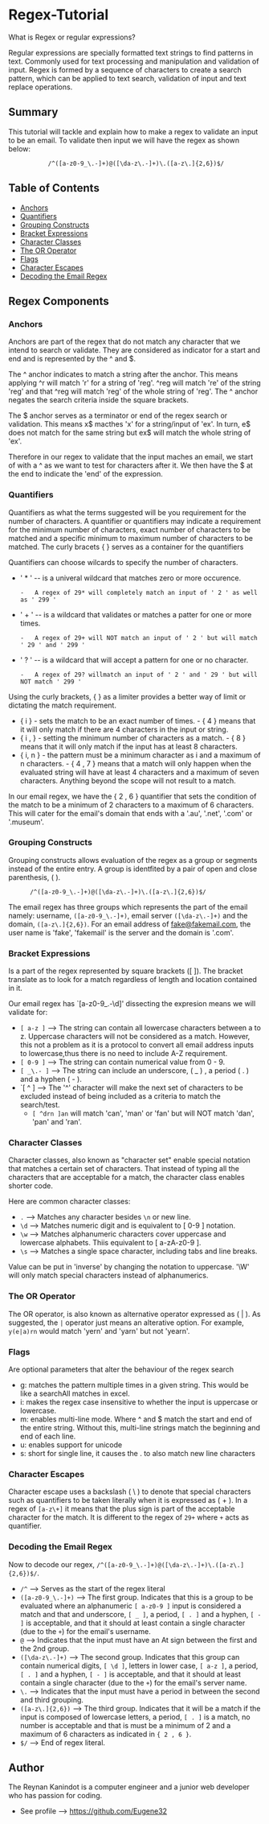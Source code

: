 # Regex-Tutorial

What is Regex or regular expressions?

Regular expressions are specially formatted text strings to find patterns in text. Commonly used for text processing and manipulation and validation of input. Regex is formed by a sequence of characters to create a search pattern, which can be applied to text search, validation of input and text replace operations.

## Summary

This tutorial will tackle and explain how to make a regex to validate an input to be an email.
To validate then input we will have the regex as shown below:       

               /^([a-z0-9_\.-]+)@([\da-z\.-]+)\.([a-z\.]{2,6})$/

## Table of Contents

- [Anchors](#anchors)
- [Quantifiers](#quantifiers)
- [Grouping Constructs](#grouping-constructs)
- [Bracket Expressions](#bracket-expressions)
- [Character Classes](#character-classes)
- [The OR Operator](#the-or-operator)
- [Flags](#flags)
- [Character Escapes](#character-escapes)
- [Decoding the Email Regex](#decoding-the-email-regex)

## Regex Components

### Anchors
Anchors are part of the regex that do not match any character that we intend to search or validate.  They are considered as indicator for a start and end and is represented by the ^ and $.

The ^ anchor indicates to match a string after the anchor.  This means applying ^r will match 'r' for a string of 'reg'.  ^reg will match 're' of the string 'reg' and that ^reg will match 'reg' of the whole string of 'reg'. The ^ anchor negates the search criteria inside the square brackets.

The $ anchor serves as a terminator or end of the regex search or validation.  This means x$ macthes 'x' for a string/input of 'ex'. In turn, e$ does not match for the same string but ex$ will match the whole string of 'ex'.

Therefore in our regex to validate that the input maches an email, we start of with a ^ as we want to test for characters after it.  We then have the $ at the end to indicate the 'end' of the expression.  

### Quantifiers

Quantifiers as what the terms suggested will be you requirement for the number of characters.  A quantifier or quantifiers may indicate a requirement for the minimum number of characters, exact number of characters to be matched and a specific minimum to maximum number of characters to be matched. The curly bracets { } serves as a container for the quantifiers

Quantifiers can choose wilcards to specify the number of characters.

-   ' * ' -- is a univeral wildcard that matches zero or more occurence. 
   
        -   A regex of 29* will completely match an input of ' 2 ' as well as ' 299 '
  
-   ' + '  -- is a wildcard that validates or matches a patter for one or more times.
   
        -   A regex of 29+ will NOT match an input of ' 2 ' but will match ' 29 ' and ' 299 '
     
-   ' ? ' -- is a wildcard that will accept a pattern for one or no character.
   
        -   A regex of 29? willmatch an input of ' 2 ' and ' 29 ' but will NOT match ' 299 ' 

Using the curly brackets, { } as a limiter provides a better way of limit or dictating the match requirement.

-   { i } - sets the match to be an exact number of times.
        -   { 4 } means that it will only match if there are 4 characters in the input or string.
-   { i , }   - setting the minimum number of characters as a match.
        -   { 8 } means that it will only match if the input has at least 8 characters.
-   { i, n }  - the pattern must be a minimum character as i and a maximum of n characters.
        -   { 4 , 7 } means that a match will only happen when the evaluated string will have at least 4 characters and a maximum of seven characters.  Anything beyond the scope will not result to a match.
    
In our email regex, we have the { 2 , 6 } quantifier that sets the condition of the match to be a minimum of 2 characters to a maximum of 6 characters. This will cater for the email's domain that ends with a '.au', '.net', '.com' or '.museum'.


### Grouping Constructs

Grouping constructs allows evaluation of the regex as a group or segments instead of the entire entry.  A group is identfited by a pair of open and close parenthesis, ( ).

          /^([a-z0-9_\.-]+)@([\da-z\.-]+)\.([a-z\.]{2,6})$/
          
The email regex has three groups which represents the part of the email namely: username, `([a-z0-9_\.-]+)`, email server `([\da-z\.-]+)` and the domain, `([a-z\.]{2,6})`.  For an email address of fake@fakemail.com, the user name is 'fake', 'fakemail' is the server and the domain is '.com'.


### Bracket Expressions

Is a part of the regex represented by square brackets ([ ]).  The bracket translate as to look for a match regardless of length and location contained in it. 

Our email regex has `[a-z0-9_\.-\d]' dissecting the expresion means we will validate for:
- `[ a-z ]`  --> The string can contain all lowercase characters between a to z. Uppercase characters will not be considered as a match.  However, this not a problem as it is a protocol to convert all email address inputs to lowercase,thus there is no need to include A-Z requirement.
- `[ 0-9 ]` --> The string can contain numerical value from 0 - 9.
- `[ _\.- ]` --> The string can include an underscore, ( _ ) , a period ( . ) and a hyphen ( - ).
- `[ ^ ] --> The '^' character will make the next set of characters to be excluded instead of being included as a criteria to match the search/test.
  - `[ ^drn ]an` will match 'can', 'man' or 'fan' but will NOT match 'dan', 'pan' and 'ran'.

### Character Classes

Character classes, also known as "character set" enable special notation that matches a certain set of characters.  That instead of typing all the characters that are acceptable for a match, the character class enables shorter code.

Here are common character classes:

- `.`  --> Matches any character besides `\n` or new line.
- `\d` --> Matches numeric digit and is equivalent to [ 0-9 ] notation.
- `\w` --> Matches alphanumeric characters cover uppercase and lowercase alphabets.  Thiis equivalent to [ a-zA-z0-9 ].
- `\s` --> Matches a single space character, including tabs and line breaks.

Value can be put in 'inverse' by changing the notation to uppercase.  '\W' will only match special characters instead of alphanumerics.

### The OR Operator

The OR operator, is also known as alternative operator expressed as ( | ).  As suggested, the `|` operator just means an alterative option.  For example, `y(e|a)rn` would match 'yern' and 'yarn' but not 'yearn'.

### Flags

Are optional parameters that alter the behaviour of the regex search

-    g: matches the pattern multiple times in a given string.  This would be like a searchAll matches in excel.
-    i: makes the regex case insensitive to whether the input is uppercase or lowercase.
-    m: enables multi-line mode. Where ^ and $ match the start and end of the entire string. Without this, multi-line strings match the beginning and end of each line.
-    u: enables support for unicode
-    s: short for single line, it causes the . to also match new line characters


### Character Escapes

Character escape uses a backslash ( \ ) to denote that special characters such as quantifiers to be taken literally when it is expressed as ( \+ ).  In a regex of `[a-z\+]` it means that the plus sign is part of the acceptable character for the match.  It is different to the regex of `29+` where ` + ` acts as quantifier.


### Decoding the Email Regex

Now to decode our regex, `/^([a-z0-9_\.-]+)@([\da-z\.-]+)\.([a-z\.]{2,6})$/`.

- `/^` --> Serves as the start of the regex literal
- `([a-z0-9_\.-]+)`  --> The first group. Indicates that this is a group to be evaluated where an alphanumeric `[ a-z0-9 ]` input is considered a match and that and underscore, `[ _ ]`, a period, `[ . ]` and a hyphen, `[ - ]` is acceptable, and that it should at least contain a single character (due to the `+`) for the email's username.
- `@` --> Indicates that the input must have an At sign between the first and the 2nd group.
- `([\da-z\.-]+)` --> The second group.  Indicates that this group can contain numerical digits, `[ \d ]`, letters in lower case, `[ a-z ]`, a period, `[ . ]` and a hyphen, `[ - ]` is acceptable, and that it should at least contain a single character (due to the `+`) for the email's server name.
- `\.` --> Indicates that the input must have a period in between the second and third grouping.
- `([a-z\.]{2,6})`  --> The third group.  Indicates that it will be a match if the input is composed of lowercase letters, a period, `[ . ]` is a match, no number is acceptable and that is must be a minimum of 2 and a maximum of 6 characters as indicated in `{ 2 , 6 }`.
- `$/`  --> End of regex literal.

## Author

The Reynan Kanindot is a computer engineer and a junior web developer who has passion for coding.
- See profile --> https://github.com/Eugene32

